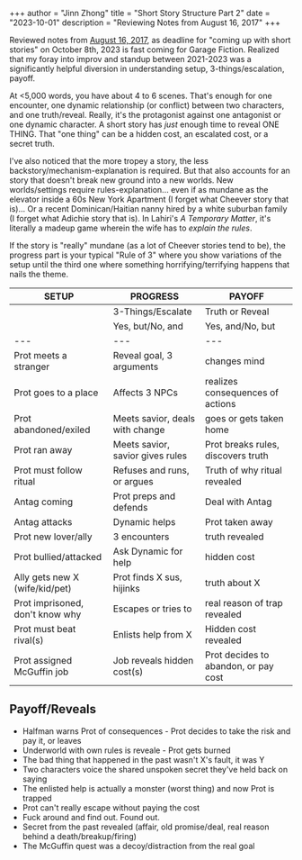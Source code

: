 +++
author = "Jinn Zhong"
title = "Short Story Structure Part 2"
date = "2023-10-01"
description = "Reviewing Notes from August 16, 2017"
+++

Reviewed notes from [August 16, 2017](https://journal.jinnzhong.com/short-story-plot-structure-study/), as deadline for "coming up with short stories" on October 8th, 2023 is fast coming for Garage Fiction. Realized that my foray into improv and standup between 2021-2023 was a significantly helpful diversion in understanding setup, 3-things/escalation, payoff.

At <5,000 words, you have about 4 to 6 scenes. That's enough for one encounter, one dynamic relationship (or conflict) between two characters, and one truth/reveal. Really, it's the protagonist against one antagonist or one dynamic character. A short story has *just* enough time to reveal ONE THING. That "one thing" can be a hidden cost, an escalated cost, or a secret truth.

I've also noticed that the more tropey a story, the less backstory/mechanism-explanation is required. But that also accounts for an story that doesn't break new ground into a new worlds. New worlds/settings require rules-explanation... even if as mundane as the elevator inside a 60s New York Apartment (I forget what Cheever story that is)... Or a recent Dominican/Haitian nanny hired by a white suburban family (I forget what Adichie story that is). In Lahiri's *A Temporary Matter*, it's literally a madeup game wherein the wife has to *explain the rules*. 

If the story is "really" mundane (as a lot of Cheever stories tend to be), the progress part is your typical "Rule of 3" where you show variations of the setup until the third one where something horrifying/terrifying happens that nails the theme.

|SETUP |PROGRESS |PAYOFF |
|---|---|---|
|   |3-Things/Escalate |Truth or Reveal | 
|   |Yes, but/No, and |Yes, and/No, but |
|---|---|---|
|Prot meets a stranger |Reveal goal, 3 arguments |changes mind |
|Prot goes to a place |Affects 3 NPCs |realizes consequences of actions |
|Prot abandoned/exiled |Meets savior, deals with change |goes or gets taken home |
|Prot ran away |Meets savior, savior gives rules |Prot breaks rules, discovers truth |
|Prot must follow ritual |Refuses and runs, or argues |Truth of why ritual revealed |
|Antag coming |Prot preps and defends |Deal with Antag |
|Antag attacks |Dynamic helps |Prot taken away |
|Prot new lover/ally |3 encounters |truth revealed |
|Prot bullied/attacked |Ask Dynamic for help |hidden cost |
|Ally gets new X (wife/kid/pet) |Prot finds X sus, hijinks |truth about X |
|Prot imprisoned, don't know why |Escapes or tries to |real reason of trap revealed |
|Prot must beat rival(s) |Enlists help from X |Hidden cost revealed |
|Prot assigned McGuffin job |Job reveals hidden cost(s) |Prot decides to abandon, or pay cost |

## Payoff/Reveals
* Halfman warns Prot of consequences - Prot decides to take the risk and pay it, or leaves
* Underworld with own rules is reveale - Prot gets burned
* The bad thing that happened in the past wasn't X's fault, it was Y
* Two characters voice the shared unspoken secret they've held back on saying
* The enlisted help is actually a monster (worst thing) and now Prot is trapped
* Prot can't really escape without paying the cost
* Fuck around and find out. Found out.
* Secret from the past revealed (affair, old promise/deal, real reason behind a death/breakup/firing)
* The McGuffin quest was a decoy/distraction from the real goal
